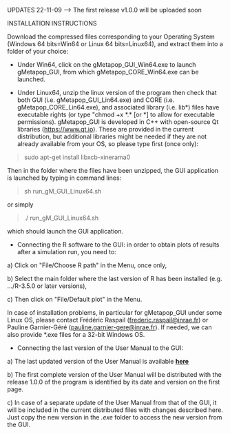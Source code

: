 UPDATES
22-11-09 --> The first release v1.0.0 will be uploaded soon

INSTALLATION INSTRUCTIONS

Download the compressed files corresponding to your Operating System (Windows 64 bits=Win64 or Linux 64 bits=Linux64), and extract them into a folder of your choice:

* Under Win64, click on the gMetapop_GUI_Win64.exe to launch gMetapop_GUI, from which gMetapop_CORE_Win64.exe can be launched.

* Under Linux64, unzip the linux version of the program then check that both GUI (i.e. gMetapop_GUI_Lin64.exe) and CORE (i.e. gMetapop_CORE_Lin64.exe), and associated library (i.e. lib*) files have executable rights (or type "chmod +x  \*.\* [or  \*]  to allow for executable permissions). 
gMetapop_GUI is developed in C++ with open-source Qt libraries (https://www.qt.io). These are provided in the current distribution, but additional libraries might be needed if they are not already available from your OS, so please type first (once only): 
> sudo apt-get install libxcb-xinerama0

Then in the folder where the files have been unzipped, the GUI application is launched by typing in command lines:
> sh run_gM_GUI_Linux64.sh 

 or simply 
> ./ run_gM_GUI_Linux64.sh 

which should launch the GUI application. 

* Connecting the R software to the GUI: in order to obtain plots of results after a simulation run, you need to: 

a) Click on "File/Choose R path" in the Menu, once only, 

b) Select the main folder where the last version of R has been installed (e.g. .../R-3.5.0 or later versions), 

c) Then click on "File/Default plot" in the Menu.

In case of installation problems, in particular for gMetapop_GUI under some Linux OS, please contact Frédéric Raspail (frederic.raspail@inrae.fr) or Pauline Garnier-Géré (pauline.garnier-gere@inrae.fr). If needed, we can also provide \*.exe files for a 32-bit Windows OS. 

* Connecting the last version of the User Manual to the GUI: 

a) The last updated version of the User Manual is available **<A HREF="https://github.com/gMetapop/gMetapop/tree/master/3-User.Manual-ver.1.0.0"> here</A>**

b) The first complete version of the User Manual will be distributed with the release 1.0.0 of the program is identified by its date and version on the first page. 

c) In case of a separate update of the User Manual from that of the GUI, it will be included in the current distributed files with changes described here. Just copy the new version in the *.exe* folder to access the new version from the GUI.  

